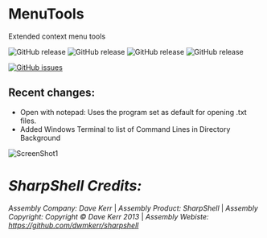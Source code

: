 # MenuTools

Extended context menu tools
<p>
<img src="https://img.shields.io/github/issues/xCONFLiCTiONx/MenuTools" alt="GitHub release">
<img src="https://img.shields.io/github/forks/xCONFLiCTiONx/MenuTools" alt="GitHub release">
<img src="https://img.shields.io/github/stars/xCONFLiCTiONx/MenuTools" alt="GitHub release">
<img src="https://img.shields.io/github/license/xCONFLiCTiONx/MenuTools" alt="GitHub release">
</p>

[![GitHub issues](https://img.shields.io/github/issues/xCONFLiCTiONx/MenuTools)](https://github.com/xCONFLiCTiONx/MenuTools/issues)

## Recent changes:
* Open with notepad: Uses the program set as default for opening .txt files.
* Added Windows Terminal to list of Command Lines in Directory Background

![ScreenShot1](https://raw.githubusercontent.com/mikeyhalla/MenuTools/master/Screenshot.jpg)

*SharpShell Credits:*
===================  
*Assembly Company: Dave Kerr* | *Assembly Product: SharpShell* | *Assembly Copyright: Copyright © Dave Kerr 2013* | *Assembly Webiste: https://github.com/dwmkerr/sharpshell*
